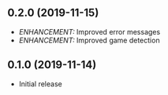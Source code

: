 ## 0.2.0 (2019-11-15)

- *ENHANCEMENT:* Improved error messages
- *ENHANCEMENT:* Improved game detection

## 0.1.0 (2019-11-14)

- Initial release